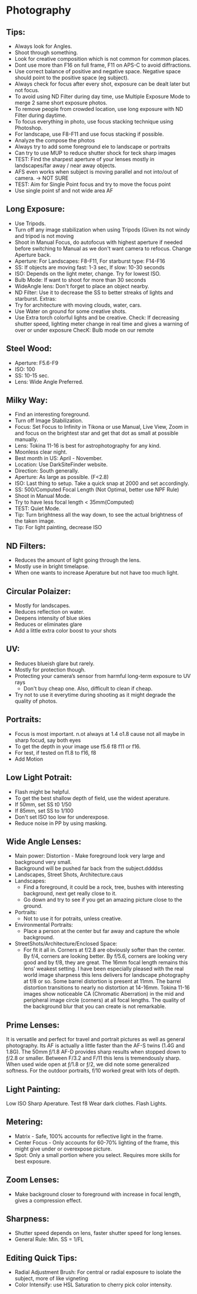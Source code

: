 # Photography


## Tips: 
- Always look for Angles.
- Shoot through something.
- Look for creative composition which is not common for common places. 
- Dont use more than F16 on full frame, F11 on APS-C to avoid diffractions.
- Use correct balance of positive and negative space. Negative space should point to the positive space (eg subject).
- Always check for focus after every shot, exposure can be dealt later but not focus.
- To avoid using ND Filter during day time, use Multiple Exposure Mode to merge 2 same short exposure photos.
- To remove people from crowded location, use long exposure with ND Filter during daytime.
- To focus everything in photo, use focus stacking technique using Photoshop.
- For landscape, use F8-F11 and use focus stacking if possible. 
- Analyze the compose the photos
- Always try to add some foreground ele to landscape or portraits
- Can try to use MUP to reduce shutter shock for teck sharp images
- TEST: Find the sharpest aperture of your lenses mostly in landscapes/far away / near away objects.
- AFS even works when subject is moving parallel and not into/out of camera.  -> NOT SURE 
- TEST: Aim for Single Point focus and try to move the focus point
- Use single point sf and not wide area AF


## Long Exposure:
- Use Tripods.
- Turn off any image stabilization when using Tripods (Given its not windy and tripod is not moving
- Shoot in Manual Focus, do autofocus with highest aperture if needed before switching to Manual as we don't want camera to refocus. Change Aperture back.  
- Aperture: For Landscapes: F8-F11, For starburst type: F14-F16
- SS: If objects are moving fast: 1-3 sec, If slow: 10-30 seconds
- ISO: Depends on the light meter, change. Try for lowest ISO.
- Bulb Mode: If want to shoot for more than 30 seconds
- WideAngle lens: Don't forget to place an object nearby.
- ND Filter: Use it to decrease the SS to better streaks of lights and starburst.
Extras: 
- Try for architecture with moving clouds, water, cars.
- Use Water on ground for some creative shots.
- Use Extra torch colorful lights and be creative.
Check: If decreasing shutter speed, lighting meter change in real time and gives a warning of over or under exposure
ChecK: Bulb mode on our remote


## Steel Wood:
- Aperture: F5.6-F9
- ISO: 100
- SS: 10-15 sec.
- Lens: Wide Angle Preferred.

## Milky Way:
- Find an interesting foreground.
- Turn off Image Stabilization. 
- Focus: Set Focus to Infinity in Tikona or use Manual, Live View, Zoom in and focus on the brightest star and get that dot as small at possible manually.
- Lens: Tokina 11-16 is best for astrophotography for any kind.
- Moonless clear night.
- Best month in US: April - November.
- Location: Use DarkSiteFinder website.
- Direction: South generally.
- Aperture: As large as possible. (F<2.8)
- ISO: Last thing to setup. Take a quick snap at 2000 and set accordingly. 
- SS: 500/Computed Focal Length (Not Optimal, better use NPF Rule) 
- Shoot in Manual Mode.
- Try to have less focal length < 35mm(Computed)
- TEST: Quiet Mode.
- Tip: Turn brightness all the way down, to see the actual brightness of the taken image.
- Tip: For light painting, decrease ISO 


## ND Filters:
- Reduces the amount of light going through the lens.
- Mostly use in bright timelapse.
- When one wants to increase Aperature but not have too much light.

## Circular Polaizer:
- Mostly for landscapes.
- Reduces reflection on water.
- Deepens intensity of blue skies
- Reduces or eliminates glare 
- Add a little extra color boost to your shots

## UV:
- Reduces blueish glare but rarely.
- Mostly for protection though. 
- Protecting your camera’s sensor from harmful long-term exposure to UV rays
    - Don't buy cheap one. Also, difficult to clean if cheap.
- Try not to use it everytime during shooting as it might degrade the quality of photos.

## Portraits:
- Focus is most important. n.ot always at 1.4 o1.8 cause not all maybe in sharp focud, say both eyes 
- To get the depth in your image use f5.6 f8 f11 or f16.
- For test, if tested on f1.8 to f16, f8
- Add Motion

## Low Light Potrait:
- Flash might be helpful.
- To get the best shallow depth of field, use the widest aperature.
- If 50mm, set SS t0 1/50
- If 85mm, set SS to 1/100
- Don't set ISO too low for underexpose.
- Reduce noise in PP by using masking.


## Wide Angle Lenses:

- Main power: Distortion - Make foreground look very large and background very small.
- Background will be pushed far back from the subject.ddddss
- Landscapes, Street Shots, Architecture.caus
- Landscapes: 
    - Find a foreground, it could be a rock, tree, bushes with interesting background, next get really close to it.
    - Go down and try to see if you get an amazing picture close to the ground.
- Portraits:
    - Not to use it for potraits, unless creative.
- Environmental Portraits:
    - Place a person at the center but far away and capture the whole background.
- StreetShots/Architecture/Enclosed Space:
    - For fit it all in. 
Corners at f/2.8 are obviously softer than the center.
By f/4, corners are looking better. By f/5.6, corners are looking very good and by f/8, they are great.
The 16mm focal length remains this lens' weakest setting. I have been especially pleased with the real world image sharpness this lens delivers for landscape photography at f/8 or so.
Some barrel distortion is present at 11mm. The barrel distortion transitions to nearly no distortion at 14-16mm.
Tokina 11-16 images show noticeable CA (Chromatic Aberration) in the mid and peripheral image circle (corners) at all focal lengths.
 The quality of the background blur that you can create is not remarkable.

## Prime Lenses:
It is versatile and perfect for travel and portrait pictures as well as general photography.
 Its AF is actually a little faster than the AF-S twins (1.4G and 1.8G).
The 50mm ƒ/1.8 AF-D provides sharp results when stopped down to ƒ/2.8 or smaller. Between F/3.2 and F/11 this lens is tremendously sharp. 
When used wide open at ƒ/1.8 or ƒ/2, we did note some generalized softness.
For the outdoor portraits, f/10 worked great with lots of depth.

## Light Painting:
Low ISO
Sharp Aperature. Test f8
Wear dark clothes.
Flash Lights.

## Metering:
- Matrix - Safe, 100% accounts for reflective light in the frame.
- Center Focus - Only accounts for 60-70% lighting of the frame, this might give under or overexpose picture.
- Spot: Only a small portion where you select. Requires more skills for best exposure. 

## Zoom Lenses:
- Make background closer to foreground with increase in focal length, gives a compression effect.

## Sharpness:
- Shutter speed depends on lens, faster shutter speed for long lenses.
- General Rule: Min. SS = 1/FL 


## Editing Quick Tips:

- Radial Adjustment Brush: For central or radial exposure to isolate the subject, more of like vigneting
- Color Intensify: use HSL Saturation to cherry pick color intensity.




